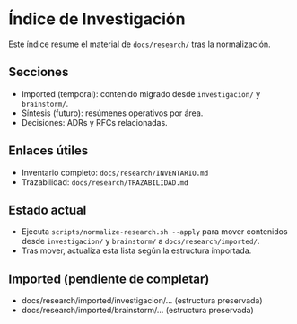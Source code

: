 # Índice de Investigación

Este índice resume el material de `docs/research/` tras la normalización.

## Secciones
- Imported (temporal): contenido migrado desde `investigacion/` y `brainstorm/`.
- Síntesis (futuro): resúmenes operativos por área.
- Decisiones: ADRs y RFCs relacionadas.

## Enlaces útiles
- Inventario completo: `docs/research/INVENTARIO.md`
- Trazabilidad: `docs/research/TRAZABILIDAD.md`

## Estado actual
- Ejecuta `scripts/normalize-research.sh --apply` para mover contenidos desde `investigacion/` y `brainstorm/` a `docs/research/imported/`.
- Tras mover, actualiza esta lista según la estructura importada.

## Imported (pendiente de completar)
- docs/research/imported/investigacion/... (estructura preservada)
- docs/research/imported/brainstorm/... (estructura preservada)
